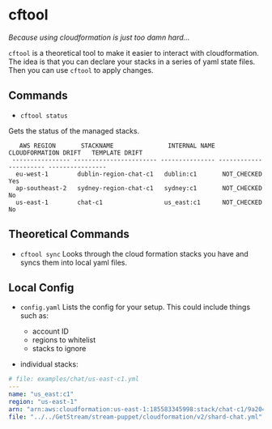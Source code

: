 # cftool

*Because using cloudformation is just too damn hard...*

`cftool` is a theoretical tool to make it easier to interact with
cloudformation. The idea is that you can declare your stacks in a series of
yaml state files. Then you can use `cftool` to apply changes.

## Commands

* `cftool status`

Gets the status of the managed stacks.

```
   AWS REGION       STACKNAME               INTERNAL NAME   CLOUDFORMATION DRIFT   TEMPLATE DRIFT
 ---------------- ----------------------- --------------- ---------------------- ----------------
  eu-west-1        dublin-region-chat-c1   dublin:c1       NOT_CHECKED            Yes
  ap-southeast-2   sydney-region-chat-c1   sydney:c1       NOT_CHECKED            No
  us-east-1        chat-c1                 us_east:c1      NOT_CHECKED            No
```

## Theoretical Commands

* `cftool sync`
	Looks through the cloud formation stacks you have and syncs them into
	local yaml files.

## Local Config

* `config.yaml`
	Lists the config for your setup. This could include things such as:
	- account ID
	- regions to whitelist
	- stacks to ignore

* individual stacks:

```yaml
# file: examples/chat/us-east-c1.yml
---
name: "us_east:c1"
region: "us-east-1"
arn: "arn:aws:cloudformation:us-east-1:185583345998:stack/chat-c1/9a2046e0-35da-11e9-900e-0e0ed2de56d2"
file: "../../GetStream/stream-puppet/cloudformation/v2/shard-chat.yml"

```
